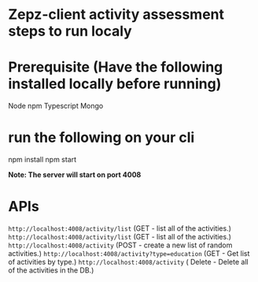 # Zepz-client activity assessment steps to run localy

# Prerequisite (Have the following installed locally before running)
Node
npm
Typescript
Mongo

# run the following on your cli
npm install
npm start

**Note: The server will start on port 4008**

# APIs
`http://localhost:4008/activity/list` (GET - list all of the activities.)
`http://localhost:4008/activity/list` (GET - list all of the activities.)
`http://localhost:4008/activity` (POST - create a new list of random activities.)
`http://localhost:4008/activity?type=education` (GET - Get list of activities by type.)
`http://localhost:4008/activity` ( Delete - Delete all of the activities in the DB.)
